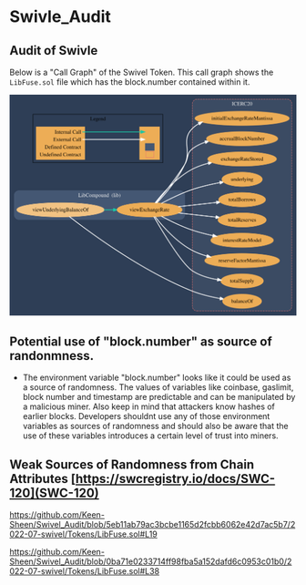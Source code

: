 # Swivle_Audit

## Audit of Swivle

Below is a "Call Graph" of the Swivel Token. This call graph shows the `LibFuse.sol` file which has the block.number contained within it.

![A Call Graph of LibFuse](ICERC20_Graph.svg)


## Potential use of "block.number" as source of randonmness.

  * The environment variable "block.number" looks like it could be used as a source of randomness. The values of variables like coinbase, gaslimit, block number and timestamp are predictable and can be manipulated by a malicious miner. Also keep in mind that attackers know hashes of earlier blocks. Developers shouldnt use any of those environment variables as sources of randomness and should also be aware that the use of these variables introduces a certain level of trust into miners.


## Weak Sources of Randomness from Chain Attributes [https://swcregistry.io/docs/SWC-120](SWC-120)



https://github.com/Keen-Sheen/Swivel_Audit/blob/5eb11ab79ac3bcbe1165d2fcbb6062e42d7ac5b7/2022-07-swivel/Tokens/LibFuse.sol#L19

https://github.com/Keen-Sheen/Swivel_Audit/blob/0ba71e0233714ff98fba5a152dafd6c0953c01b0/2022-07-swivel/Tokens/LibFuse.sol#L38
